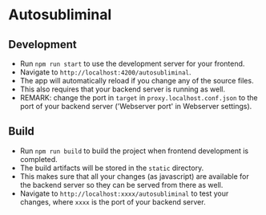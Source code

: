 # Autosubliminal

## Development

* Run `npm run start` to use the development server for your frontend.
* Navigate to `http://localhost:4200/autosubliminal`.
* The app will automatically reload if you change any of the source files.
* This also requires that your backend server is running as well.
* REMARK: change the port in `target` in `proxy.localhost.conf.json` to the port of your backend server ('Webserver port' in Webserver settings).

## Build

* Run `npm run build` to build the project when frontend development is completed.
* The build artifacts will be stored in the `static` directory.
* This makes sure that all your changes (as javascript) are available for the backend server so they can be served from there as well.
* Navigate to `http://localhost:xxxx/autosubliminal` to test your changes, where `xxxx` is the port of your backend server.
